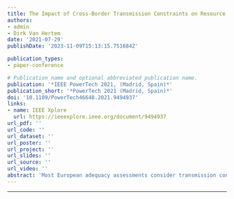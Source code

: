 ```yaml
---
title: The Impact of Cross-Border Transmission Constraints on Resource Adequacy Assessment
authors:
- admin
- Dirk Van Hertem
date: '2021-07-29'
publishDate: '2023-11-09T15:13:15.751684Z'

publication_types:
- paper-conference

# Publication name and optional abbreviated publication name.
publication: '*IEEE PowerTech 2021, (Madrid, Spain)*'
publication_short: '*PowerTech 2021 (Madrid, Spain)*'
doi: '10.1109/PowerTech46648.2021.9494937'
links:
- name: IEEE Xplore
  url: https://ieeexplore.ieee.org/document/9494937
url_pdf: ''
url_code: ''
url_dataset: ''
url_poster: ''
url_project: ''
url_slides: ''
url_source: ''
url_video: ''
abstract: 'Most European adequacy assessments consider transmission constraints through fixed caps on power exchanges per border. This method fails to portray the flexibility introduced by modern market design, leading to incorrect final results. This paper investigates different cross-border capacity representations and proposes a way to model transmission constraints using the flow-based approach while accounting for the market’s adequacy relevant rules. Using the latest update of the IEEE Reliability Test System, a case study shows that the representation of the cross-border transmission constraints plays a primary role in resource adequacy, and representing them through detailed models is needed.'
---
```

---
